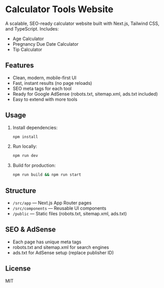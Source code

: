 # Calculator Tools Website

A scalable, SEO-ready calculator website built with Next.js, Tailwind CSS, and TypeScript. Includes:

- Age Calculator
- Pregnancy Due Date Calculator
- Tip Calculator

## Features
- Clean, modern, mobile-first UI
- Fast, instant results (no page reloads)
- SEO meta tags for each tool
- Ready for Google AdSense (robots.txt, sitemap.xml, ads.txt included)
- Easy to extend with more tools

## Usage
1. Install dependencies:
   ```bash
   npm install
   ```
2. Run locally:
   ```bash
   npm run dev
   ```
3. Build for production:
   ```bash
   npm run build && npm run start
   ```

## Structure
- `/src/app` — Next.js App Router pages
- `/src/components` — Reusable UI components
- `/public` — Static files (robots.txt, sitemap.xml, ads.txt)

## SEO & AdSense
- Each page has unique meta tags
- robots.txt and sitemap.xml for search engines
- ads.txt for AdSense setup (replace publisher ID)

## License
MIT
